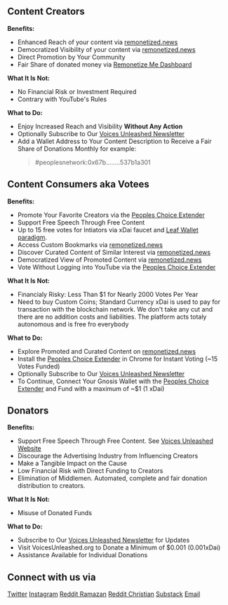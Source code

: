 
## Content Creators

**Benefits:**
- Enhanced Reach of your content via [remonetized.news](https://remonetized.news)
- Democratized Visibility of your content via [remonetized.news](https://remonetized.news)
- Direct Promotion by Your Community
- Fair Share of donated money via [Remonetize Me Dashboard](https://remonetize-me.com/)

**What It Is Not:**
- No Financial Risk or Investment Required
- Contrary with YouTube's Rules

**What to Do:**
- Enjoy Increased Reach and Visibility **Without Any Action**
- Optionally Subscribe to Our [Voices Unleashed Newsletter](https://voicesunleashedorg.substack.com/)
- Add a Wallet Address to Your Content Description to Receive a Fair Share of Donations Monthly
   for example: 
   > #peoplesnetwork:0x67b........537b1a301

## Content Consumers aka Votees

**Benefits:**
- Promote Your Favorite Creators via the [Peoples Choice Extender](https://chromewebstore.google.com/detail/peoples-choice-extender/nkkmoejolocjebnfebdhoggjhmiibkej?hl=de)
- Support Free Speech Through Free Content
- Up to 15 free votes for Intiators via xDai faucet and [Leaf Wallet paradigm](https://leaf-wallet.io/).
- Access Custom Bookmarks via [remonetized.news](https://remonetized.news)
- Discover Curated Content of Similar Interest via [remonetized.news](https://remonetized.news)
- Democratized View of Promoted Content  via [remonetized.news](https://remonetized.news)
- Vote Without Logging into YouTube via the [Peoples Choice Extender](https://chromewebstore.google.com/detail/peoples-choice-extender/nkkmoejolocjebnfebdhoggjhmiibkej?hl=de)

**What It Is Not:**
- Financialy Risky: Less Than $1 for Nearly 2000 Votes Per Year
- Need to buy Custom Coins; Standard Currency xDai is used to pay for transaction with the blockchain network. We don't take any cut and there are no addition costs and liabilities. The platform acts totaly autonomous and is free fro everybody

**What to Do:**
- Explore Promoted and Curated Content on [remonetized.news](https://remonetized.news)
- Install the [Peoples Choice Extender](https://chromewebstore.google.com/detail/peoples-choice-extender/nkkmoejolocjebnfebdhoggjhmiibkej?hl=de) in Chrome for Instant Voting (~15 Votes Funded)
- Optionally Subscribe to Our [Voices Unleashed Newsletter](https://voicesunleashedorg.substack.com/)
- To Continue, Connect Your Gnosis Wallet with the [Peoples Choice Extender](https://chromewebstore.google.com/detail/peoples-choice-extender/nkkmoejolocjebnfebdhoggjhmiibkej?hl=de) and Fund with a maximum of ~$1 (1 xDai)

## Donators

**Benefits:**
- Support Free Speech Through Free Content. See [Voices Unleashed Website](https://voicesunleashed.org)
- Discourage the Advertising Industry from Influencing Creators
- Make a Tangible Impact on the Cause
- Low Financial Risk with Direct Funding to Creators
- Elimination of Middlemen. Automated, complete and fair donation distribution to creators.

**What It Is Not:**
- Misuse of Donated Funds

**What to Do:**
- Subscribe to Our [Voices Unleashed Newsletter](https://voicesunleashedorg.substack.com/) for Updates
- Visit VoicesUnleashed.org to Donate a Minimum of $0.001 (0.001xDai)
- Assistance Available for Individual Donations

## Connect with us via
[Twitter](https://twitter.com/VoicesUnleashe)
[Instagram](https://www.instagram.com/peoples_platform_org/)
[Reddit Ramazan](https://www.reddit.com/user/Ok-Preparation-2643/)
[Reddit Christian](https://www.reddit.com/user/love2Bbreath3Dlife)
[Substack](https://voicesunleashedorg.substack.com/)
[Email](info@voicesunleashed.org)
